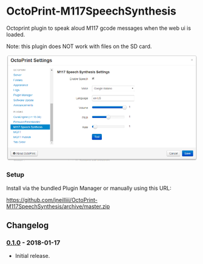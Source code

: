 # OctoPrint-M117SpeechSynthesis

Octoprint plugin to speak aloud M117 gcode messages when the web ui is loaded.

Note: this plugin does NOT work with files on the SD card.

![screenshot](settings.png)


### Setup

Install via the bundled Plugin Manager or manually using this URL:

https://github.com/jneilliii/OctoPrint-M117SpeechSynthesis/archive/master.zip

## Changelog

### [0.1.0] - 2018-01-17
- Initial release.

  
[0.1.0]: https://github.com/jneilliii/OctoPrint-M117SpeechSynthesis/tree/0.1.0